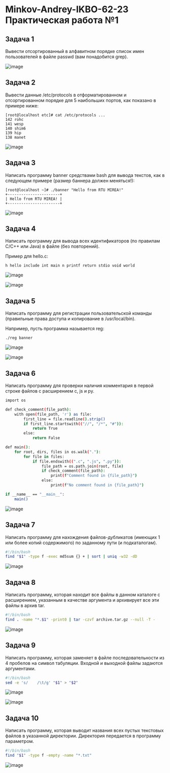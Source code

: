 # Minkov-Andrey-IKBO-62-23 Практическая работа №1

## Задача 1

Вывести отсортированный в алфавитном порядке список имен пользователей в файле passwd (вам понадобится grep).

![image](https://github.com/user-attachments/assets/e7dd8fa1-b02a-460d-ac07-ee0714ce3c65)

## Задача 2

Вывести данные /etc/protocols в отформатированном и отсортированном порядке для 5 наибольших портов, как показано в примере ниже:

```
[root@localhost etc]# cat /etc/protocols ...
142 rohc
141 wesp
140 shim6
139 hip
138 manet
```
![image](https://github.com/user-attachments/assets/167c2fc2-8079-4296-93c6-58fc8fa572f1)

## Задача 3

Написать программу banner средствами bash для вывода текстов, как в следующем примере (размер баннера должен меняться!):

```
[root@localhost ~]# ./banner "Hello from RTU MIREA!"
+-----------------------+
| Hello from RTU MIREA! |
+-----------------------+
```

![image](https://github.com/user-attachments/assets/10fa4614-7f8c-4077-ae25-fd98a818975b)

## Задача 4

Написать программу для вывода всех идентификаторов (по правилам C/C++ или Java) в файле (без повторений).

Пример для hello.c:

```
h hello include int main n printf return stdio void world
```
![image](https://github.com/user-attachments/assets/ecbd3bfc-bf14-4e87-b821-f1dd0058f96c)

![image](https://github.com/user-attachments/assets/c70c1b6a-2314-40f9-bf55-a2a66f1d3bb2)

## Задача 5

Написать программу для регистрации пользовательской команды (правильные права доступа и копирование в /usr/local/bin).

Например, пусть программа называется reg:

```
./reg banner
```
![image](https://github.com/user-attachments/assets/7df249fc-d637-4885-8580-bc2d51b2bbf3)

![image](https://github.com/user-attachments/assets/c3ae97de-ede4-4476-990b-49707656445c)

## Задача 6

Написать программу для проверки наличия комментария в первой строке файлов с расширением c, js и py.

```bash
import os

def check_comment(file_path):
    with open(file_path, 'r') as file:
        first_line = file.readline().strip()
        if first_line.startswith(("//", "/*", "#")):
            return True
        else:
            return False

def main():
    for root, dirs, files in os.walk("."):
        for file in files:
            if file.endswith((".c", ".js", ".py")):
                file_path = os.path.join(root, file)
                if check_comment(file_path):
                    print(f"Comment found in {file_path}")
                else:
                    print(f"No comment found in {file_path}")

if __name__ == "__main__":
    main()
```

![image](https://github.com/user-attachments/assets/6b0e0d49-05c2-4ba8-84fd-b58c1f256032)



## Задача 7

Написать программу для нахождения файлов-дубликатов (имеющих 1 или более копий содержимого) по заданному пути (и подкаталогам).

```bash
#!/bin/bash
find "$1" -type f -exec md5sum {} + | sort | uniq -w32 -dD
```
![image](https://github.com/user-attachments/assets/640fdab4-f229-458b-90c8-8455d2d907ff)

## Задача 8

Написать программу, которая находит все файлы в данном каталоге с расширением, указанным в качестве аргумента и архивирует все эти файлы в архив tar.

```bash
#!/bin/bash
find . -name "*.$1" -print0 | tar -czvf archive.tar.gz --null -T -
```

![image](https://github.com/user-attachments/assets/8a220d82-5049-47c9-ba73-0951a0349cc1)


## Задача 9

Написать программу, которая заменяет в файле последовательности из 4 пробелов на символ табуляции. Входной и выходной файлы задаются аргументами.

```bash
#!/bin/bash
sed -e 's/    /\t/g' "$1" > "$2"
```
![image](https://github.com/user-attachments/assets/d4b0894c-b91d-44d7-ae9f-dc4bb22cac10)

![image](https://github.com/user-attachments/assets/83fbbd7a-c912-467d-b04b-7aeb28aa38c5)

## Задача 10

Написать программу, которая выводит названия всех пустых текстовых файлов в указанной директории. Директория передается в программу параметром. 

```bash
#!/bin/bash
find "$1" -type f -empty -name "*.txt"
```
![image](https://github.com/user-attachments/assets/817589e4-aa0e-41a0-b4e8-bd6ddac68404)




